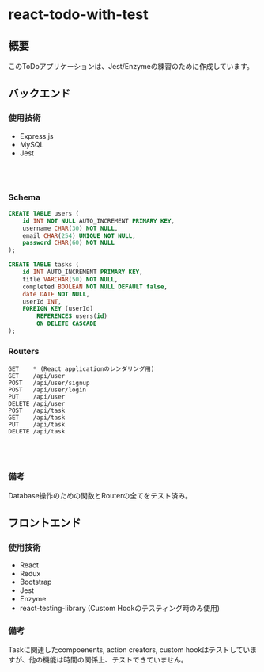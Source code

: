 # react-todo-with-test

## 概要
このToDoアプリケーションは、Jest/Enzymeの練習のために作成しています。

## バックエンド
### 使用技術
+ Express.js 
+ MySQL
+ Jest

<br><br>
### Schema
```sql
CREATE TABLE users (
    id INT NOT NULL AUTO_INCREMENT PRIMARY KEY,
    username CHAR(30) NOT NULL,
    email CHAR(254) UNIQUE NOT NULL,
    password CHAR(60) NOT NULL
);

CREATE TABLE tasks (
    id INT AUTO_INCREMENT PRIMARY KEY,
    title VARCHAR(50) NOT NULL,
    completed BOOLEAN NOT NULL DEFAULT false,
    date DATE NOT NULL,
    userId INT,
    FOREIGN KEY (userId) 
        REFERENCES users(id) 
        ON DELETE CASCADE
);
```

### Routers
```
GET    * (React applicationのレンダリング用)
GET    /api/user 
POST   /api/user/signup
POST   /api/user/login
PUT    /api/user
DELETE /api/user
POST   /api/task
GET    /api/task
PUT    /api/task
DELETE /api/task
```
<br><br>

### 備考
Database操作のための関数とRouterの全てをテスト済み。


## フロントエンド
### 使用技術
+ React
+ Redux
+ Bootstrap
+ Jest
+ Enzyme
+ react-testing-library (Custom Hookのテスティング時のみ使用)

### 備考
Taskに関連したcompoenents, action creators, custom hookはテストしていますが、他の機能は時間の関係上、テストできていません。
